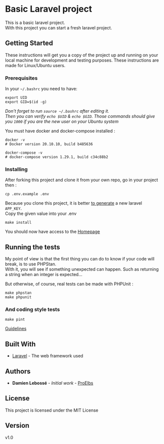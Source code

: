 # Basic Laravel project

This is a basic laravel project.  
With this project you can start a fresh laravel project.

## Getting Started

These instructions will get you a copy of the project up and running on your local machine for development and testing purposes.
These instructions are made for Linux/Ubuntu users.

### Prerequisites

In your `~/.bashrc` you need to have:

```
export UID
export GID=$(id -g)
```

_Don't forget to run `source ~/.bashrc` after editing it._  
_Then you can verify `echo $UID` & `echo $GID`. Those commands should give you `1000` if you are the new user on your Ubuntu system_

You must have docker and docker-compose installed :

```shell
docker -v
# Docker version 20.10.10, build b485636

docker-compose -v
# docker-compose version 1.29.1, build c34c88b2
```

### Installing

After forking this project and clone it from your own repo, go in your project then :
```shell
cp .env.example .env
```

Because you clone this project, it is better [to generate](https://generate-random.org/laravel-key-generator) a new laravel `APP_KEY`.  
Copy the given value into your .env

```shell
make install
```

You should now have access to the [Homepage](http://localhost/)

## Running the tests

My point of view is that the first thing you can do to know if your code will break, is to use PHPStan.  
With it, you will see if something unexpected can happen. Such as returning a string when an integer is expected...

But otherwise, of course, real tests can be made with PHPUnit :
```shell
make phpstan
make phpunit
```

### And coding style tests

```shell
make pint
```

[Guidelines](https://spatie.be/guidelines/laravel-php)

## Built With

* [Laravel](https://laravel.com/docs) - The web framework used

## Authors

* **Damien Lebossé** - *Initial work* - [ProElbs](https://github.com/ProElbs)

## License

This project is licensed under the MIT License

## Version
v1.0